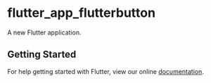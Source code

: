 # flutter_app_flutterbutton

A new Flutter application.

## Getting Started

For help getting started with Flutter, view our online
[documentation](https://flutter.io/).
